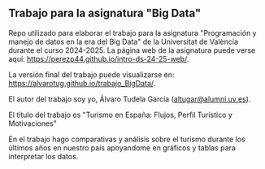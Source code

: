 ## Trabajo para la asignatura "Big Data"


Repo utilizado para elaborar el trabajo para la asignatura "Programación y manejo de datos en la era del Big Data" de la Universitat de València durante el curso 2024-2025. La página web de la asignatura puede verse aquí: <https://perezp44.github.io/intro-ds-24-25-web/>.


La versión final del trabajo puede visualizarse en: <https://alvarotug.github.io/trabajo_BigData/>. 


El autor del trabajo soy yo, Álvaro Tudela García (altugar@alumni.uv.es).

El título del trabajo es "Turismo en España: Flujos, Perfil Turístico y Motivaciones"

En el trabajo hago comparativas y análisis sobre el turismo durante los últimos años en nuestro país apoyandome en gráficos y tablas para interpretar los datos.
